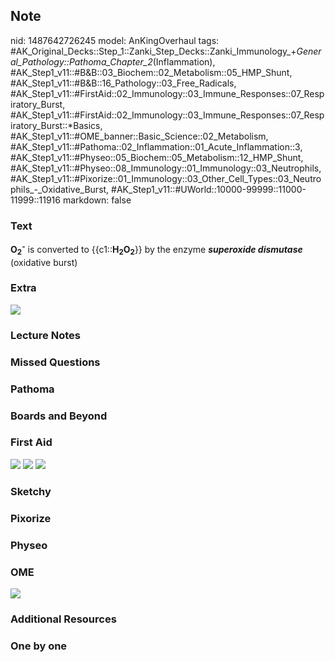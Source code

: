 ## Note
nid: 1487642726245
model: AnKingOverhaul
tags: #AK_Original_Decks::Step_1::Zanki_Step_Decks::Zanki_Immunology_+_General_Pathology::Pathoma_Chapter_2_(Inflammation), #AK_Step1_v11::#B&B::03_Biochem::02_Metabolism::05_HMP_Shunt, #AK_Step1_v11::#B&B::16_Pathology::03_Free_Radicals, #AK_Step1_v11::#FirstAid::02_Immunology::03_Immune_Responses::07_Respiratory_Burst, #AK_Step1_v11::#FirstAid::02_Immunology::03_Immune_Responses::07_Respiratory_Burst::*Basics, #AK_Step1_v11::#OME_banner::Basic_Science::02_Metabolism, #AK_Step1_v11::#Pathoma::02_Inflammation::01_Acute_Inflammation::3, #AK_Step1_v11::#Physeo::05_Biochem::05_Metabolism::12_HMP_Shunt, #AK_Step1_v11::#Physeo::08_Immunology::01_Immunology::03_Neutrophils, #AK_Step1_v11::#Pixorize::01_Immunology::03_Other_Cell_Types::03_Neutrophils_-_Oxidative_Burst, #AK_Step1_v11::#UWorld::10000-99999::11000-11999::11916
markdown: false

### Text
<div>
  <b>O</b><sub style="font-weight: bold;">2</sub><span style=
  "font-weight: bold"><sup>-</sup></span> is converted to
  {{c1::<b>H</b><sub style=
  "font-weight: bold;">2</sub><b>O</b><sub style=
  "font-weight: bold;">2</sub>}} by the enzyme <b><i>superoxide
  dismutase</i></b> (oxidative burst)
</div>

### Extra
<img src="paste-588638152819259.jpg">

### Lecture Notes


### Missed Questions


### Pathoma


### Boards and Beyond


### First Aid
<img src="tmpPjipZI.png"> <img src="tmpfkQp4p.png"> <img src=
"tmpdN0PIv.png">

### Sketchy


### Pixorize


### Physeo


### OME
<div class="ome-widget">
  <a href=
  "https://onlinemeded.org/spa/metabolism?ref=anki"><img src=
  "_OME_AnkiFlashcards_Topic_2.png"></a>
</div>

### Additional Resources


### One by one

